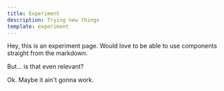 ```yaml
---
title: Experiment
description: Trying new things
template: experiment
---
```


Hey, this is an experiment page. Would love to be able to use components straight from the markdown.

But... is that even relevant?

<some-weird-component props="this" or-maybe="this"></some-weird-component>

Ok. Maybe it ain't gonna work.
